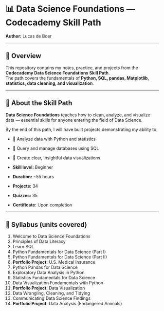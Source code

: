 # 📊 Data Science Foundations — Codecademy Skill Path

**Author:** Lucas de Boer  

---

## 📂 Overview
This repository contains my notes, practice, and projects from the **Codecademy Data Science Foundations Skill Path**.  
The path covers the fundamentals of **Python, SQL, pandas, Matplotlib, statistics, data cleaning, and visualization**.  

---

## 📘 About the Skill Path
**Data Science Foundations** teaches how to clean, analyze, and visualize data — essential skills for anyone entering the field of Data Science.  

By the end of this path, I will have built projects demonstrating my ability to:  
- 🔹 Analyze data with Python and statistics  
- 🔹 Query and manage databases using SQL  
- 🔹 Create clear, insightful data visualizations  

- **Skill level:** Beginner  
- **Duration:** ~55 hours  
- **Projects:** 34  
- **Quizzes:** 35  
- **Certificate:** Upon completion  


---

## 📑 Syllabus (units covered)
1. Welcome to Data Science Foundations  
2. Principles of Data Literacy  
3. Learn SQL  
4. Python Fundamentals for Data Science (Part I)  
5. Python Fundamentals for Data Science (Part II)  
6. **Portfolio Project:** U.S. Medical Insurance  
7. Python Pandas for Data Science  
8. Exploratory Data Analysis in Python  
9. Statistics Fundamentals for Data Science  
10. Data Visualization Fundamentals with Python  
11. **Portfolio Project:** Data Visualization  
12. Data Wrangling, Cleaning, and Tidying  
13. Communicating Data Science Findings  
14. **Portfolio Project:** Data Analysis (Endangered Animals)  
